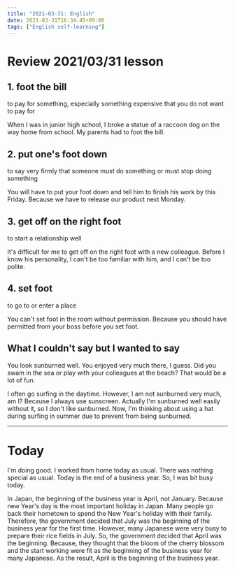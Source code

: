 ```yaml
---
title: "2021-03-31: English"
date: 2021-03-31T16:34:45+09:00
tags: ["English self-learning"]
---
```


# Review 2021/03/31 lesson

## 1. foot the bill
to pay for something, especially something expensive that you do not want to pay for

When I was in junior high school, I broke a statue of a raccoon dog on the way home from school. My parents had to foot the bill.

## 2. put one's foot down
to say very firmly that someone must do something or must stop doing something

You will have to put your foot down and tell him to finish his work by this Friday. Because we have to release our product next Monday.

## 3. get off on the right foot
to start a relationship well

It's difficult for me to get off on the right foot with a new colleague.
Before I know his personality, I can't be too familiar with him, and I can't be too polite.

## 4. set foot
to go to or enter a place

You can't set foot in the room without permission.
Because you should have permitted from your boss before you set foot.

## What I couldn't say but I wanted to say

You look sunburned well.
You enjoyed very much there, I guess.
Did you swam in the sea or play with your colleagues at the beach?
That would be a lot of fun.

I often go surfing in the daytime.
However, I am not sunburned very much, am I?
Because I always use sunscreen.
Actually I'm sunburned well easily without it, so I don't like sunburned.
Now, I'm thinking about using a hat during surfing in summer due to prevent from being sunburned.

- - -

# Today

I'm doing good.
I worked from home today as usual.
There was nothing special as usual.
Today is the end of a business year.
So, I was bit busy today.

In Japan, the beginning of the business year is April, not January.
Because new Year's day is the most important holiday in Japan.
Many people go back their hometown to spend the New Year's holiday with their family.
Therefore, the government decided that July was the beginning of the business year for the first time.
However, many Japanese were very busy to prepare their rice fields in July. So, the government decided that April was the beginning.
Because, they thought that the bloom of the cherry blossom and the start working were fit as the beginning of the business year for many Japanese.
As the result, April is the beginning of the business year.

